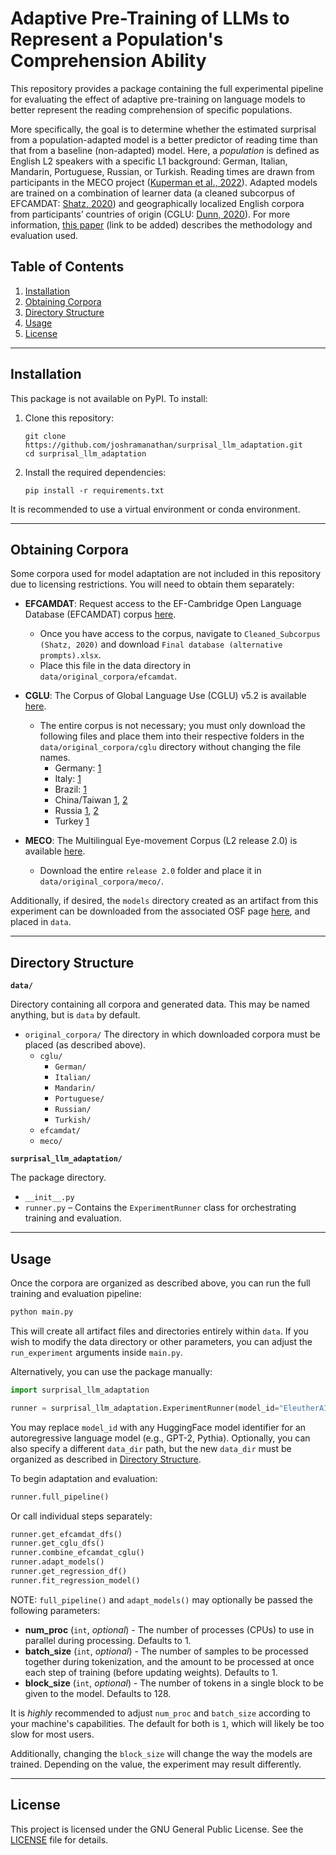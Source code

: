 # Adaptive Pre-Training of LLMs to Represent a Population's Comprehension Ability

This repository provides a package containing the full experimental pipeline for evaluating the effect of adaptive pre-training on language models to better represent the reading comprehension of specific populations.

More specifically, the goal is to determine whether the estimated surprisal from a population-adapted model is a better predictor of reading time than that from a baseline (non-adapted) model. Here, a *population* is defined as English L2 speakers with a specific L1 background: German, Italian, Mandarin, Portuguese, Russian, or Turkish. Reading times are drawn from participants in the MECO project ([Kuperman et al., 2022](https://doi.org/10.1017/S0272263121000954)). Adapted models are trained on a combination of learner data (a cleaned subcorpus of EFCAMDAT: [Shatz, 2020](https://doi.org/10.1075/ijlcr.20009.sha)) and geographically localized English corpora from participants’ countries of origin (CGLU: [Dunn, 2020](https://doi.org/10.1007/s10579-020-09489-2)). For more information, [this paper]() (link to be added) describes the methodology and evaluation used.

## Table of Contents
1. [Installation](#installation)
2. [Obtaining Corpora](#obtaining-corpora)
3. [Directory Structure](#directory-structure)
4. [Usage](#usage)
5. [License](#license)

---

<a name="installation"></a>

## Installation

This package is not available on PyPI. To install:

1. Clone this repository:
   ```
   git clone https://github.com/joshramanathan/surprisal_llm_adaptation.git
   cd surprisal_llm_adaptation
   ```
2. Install the required dependencies:
   ```
   pip install -r requirements.txt
   ```

It is recommended to use a virtual environment or conda environment.

---

<a name="obtaining-corpora"></a>

## Obtaining Corpora

Some corpora used for model adaptation are not included in this repository due to licensing restrictions. You will need to obtain them separately:

- **EFCAMDAT**: Request access to the EF-Cambridge Open Language Database (EFCAMDAT) corpus [here](https://corpus.mml.cam.ac.uk/efcamdat/).
    - Once you have access to the corpus, navigate to `Cleaned_Subcorpus (Shatz, 2020)` and download `Final database (alternative prompts).xlsx`.
    - Place this file in the data directory in `data/original_corpora/efcamdat`.
- **CGLU**: The Corpus of Global Language Use (CGLU) v5.2 is available [here](https://publicdata.canterbury.ac.nz/Research/Geocorpus/CGLU_v5.2/).
    - The entire corpus is not necessary; you must only download the following files and place them into their respective folders in the `data/original_corpora/cglu` directory without changing the file names.
        - Germany: [1](https://publicdata.canterbury.ac.nz/Research/Geocorpus/CGLU_v5.2/europe_west/Germany/eng/europe_west.Germany.eng.clean.OUT.gz)
        - Italy: [1](https://publicdata.canterbury.ac.nz/Research/Geocorpus/CGLU_v5.2/europe_west/Italy/eng/europe_west.Italy.eng.clean.OUT.gz)
        - Brazil: [1](https://publicdata.canterbury.ac.nz/Research/Geocorpus/CGLU_v5.2/america_brazil/Brazil/eng/america_brazil.Brazil.eng.clean.OUT.gz)
        - China/Taiwan [1](https://publicdata.canterbury.ac.nz/Research/Geocorpus/CGLU_v5.2/asia_east/China/eng/asia_east.China.eng.clean.OUT.gz), [2](https://publicdata.canterbury.ac.nz/Research/Geocorpus/CGLU_v5.2/asia_east/Taiwan/eng/asia_east.Taiwan.eng.clean.OUT.gz)
        - Russia [1](https://publicdata.canterbury.ac.nz/Research/Geocorpus/CGLU_v5.2/europe_russia/Russia/eng/europe_russia.Russia.eng.1.OUT.gz), [2](https://publicdata.canterbury.ac.nz/Research/Geocorpus/CGLU_v5.2/europe_russia/Russia/eng/europe_russia.Russia.eng.2.OUT.gz)
        - Turkey [1](https://publicdata.canterbury.ac.nz/Research/Geocorpus/CGLU_v5.2/middle_east/Turkey/eng/middle_east.Turkey.eng.clean.original.gz)

- **MECO**: The Multilingual Eye-movement Corpus (L2 release 2.0) is available [here](https://osf.io/q9h43/).
    - Download the entire `release 2.0` folder and place it in `data/original_corpora/meco/`.

Additionally, if desired, the `models` directory created as an artifact from this experiment can be downloaded from the associated OSF page [here](https://osf.io/n6ebg/), and placed in `data`.

---

<a name="directory-structure"></a>

## Directory Structure

**`data/`**

Directory containing all corpora and generated data. This may be named anything, but is `data` by default.

- `original_corpora/` The directory in which downloaded corpora must be placed (as described above).
  - `cglu/`
    - `German/`
    - `Italian/`
    - `Mandarin/`
    - `Portuguese/`
    - `Russian/`
    - `Turkish/`
  - `efcamdat/`
  - `meco/`

**`surprisal_llm_adaptation/`**

The package directory.

- `__init__.py`
- `runner.py` – Contains the `ExperimentRunner` class for orchestrating training and evaluation.

---

<a name="usage"></a>

## Usage

Once the corpora are organized as described above, you can run the full training and evaluation pipeline:

```bash
python main.py
```
This will create all artifact files and directories entirely within `data`. If you wish to modify the data directory or other parameters, you can adjust the `run_experiment` arguments inside `main.py`.

Alternatively, you can use the package manually:
```python
import surprisal_llm_adaptation

runner = surprisal_llm_adaptation.ExperimentRunner(model_id="EleutherAI/pythia-1.4b")
```
You may replace `model_id` with any HuggingFace model identifier for an autoregressive language model (e.g., GPT-2, Pythia).
Optionally, you can also specify a different `data_dir` path, but the new `data_dir` must be organized as described in [Directory Structure](#directory-structure).

To begin adaptation and evaluation:

```python
runner.full_pipeline()
```

Or call individual steps separately:

```python
runner.get_efcamdat_dfs()
runner.get_cglu_dfs()
runner.combine_efcamdat_cglu()
runner.adapt_models()
runner.get_regression_df()
runner.fit_regression_model()
```

NOTE: `full_pipeline()` and `adapt_models()` may optionally be passed the following parameters:

- **num_proc** (`int`, _optional_) - The number of processes (CPUs) to use in parallel during processing. Defaults to 1.
- **batch_size** (`int`, _optional_) - The number of samples to be processed together during tokenization, and the amount to be processed at once each step of training (before updating weights). Defaults to 1.
- **block_size** (`int`, _optional_) - The number of tokens in a single block to be given to the model. Defaults to 128.

It is _highly_ recommended to adjust `num_proc` and `batch_size` according to your machine's capabilities.
The default for both is `1`, which will likely be too slow for most users.

Additionally, changing the `block_size` will change the way the models are trained. Depending on the value, the experiment may result differently.

---

<a name="license"></a>

## License

This project is licensed under the GNU General Public License. See the [LICENSE](LICENSE) file for details.